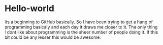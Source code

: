 # Hello-world
Its a beginning to GitHub basically.
So I have been trying to get a hang of programming basicaly and each day it draws me closer to it. The only thing I dont like about programming is the sheer number of people doing it. If this bit could be any lesser this would be awesome.
